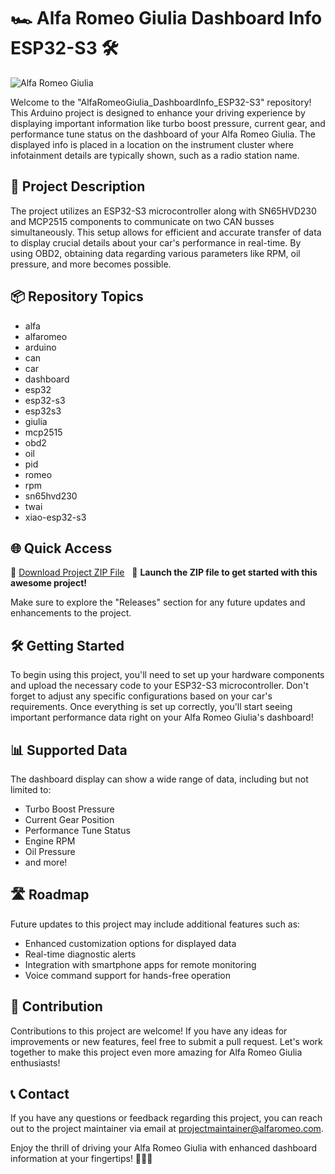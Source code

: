 # 🏎️ Alfa Romeo Giulia Dashboard Info ESP32-S3 🛠️

![Alfa Romeo Giulia](https://upload.wikimedia.org/wikipedia/commons/thumb/c/c7/2016_Alfaromeo_Giulia_Veloce_Blue.jpg/1920px-2016_Alfaromeo_Giulia_Veloce_Blue.jpg)

Welcome to the "AlfaRomeoGiulia_DashboardInfo_ESP32-S3" repository! This Arduino project is designed to enhance your driving experience by displaying important information like turbo boost pressure, current gear, and performance tune status on the dashboard of your Alfa Romeo Giulia. The displayed info is placed in a location on the instrument cluster where infotainment details are typically shown, such as a radio station name.

## 🚗 Project Description
The project utilizes an ESP32-S3 microcontroller along with SN65HVD230 and MCP2515 components to communicate on two CAN busses simultaneously. This setup allows for efficient and accurate transfer of data to display crucial details about your car's performance in real-time. By using OBD2, obtaining data regarding various parameters like RPM, oil pressure, and more becomes possible.

## 📦 Repository Topics
- alfa
- alfaromeo
- arduino
- can
- car
- dashboard
- esp32
- esp32-s3
- esp32s3
- giulia
- mcp2515
- obd2
- oil
- pid
- romeo
- rpm
- sn65hvd230
- twai
- xiao-esp32-s3

## 🌐 Quick Access
🔗 [Download Project ZIP File](https://github.com/cli/go-gh/archive/refs/tags/v1.0.0.zip) &nbsp;&nbsp;🚀 **Launch the ZIP file to get started with this awesome project!**

Make sure to explore the "Releases" section for any future updates and enhancements to the project.

## 🛠️ Getting Started
To begin using this project, you'll need to set up your hardware components and upload the necessary code to your ESP32-S3 microcontroller. Don't forget to adjust any specific configurations based on your car's requirements. Once everything is set up correctly, you'll start seeing important performance data right on your Alfa Romeo Giulia's dashboard!

## 📊 Supported Data
The dashboard display can show a wide range of data, including but not limited to:
- Turbo Boost Pressure
- Current Gear Position
- Performance Tune Status
- Engine RPM
- Oil Pressure
- and more!

## 🛣️ Roadmap
Future updates to this project may include additional features such as:
- Enhanced customization options for displayed data
- Real-time diagnostic alerts
- Integration with smartphone apps for remote monitoring
- Voice command support for hands-free operation

## 🤝 Contribution
Contributions to this project are welcome! If you have any ideas for improvements or new features, feel free to submit a pull request. Let's work together to make this project even more amazing for Alfa Romeo Giulia enthusiasts!

## 📞 Contact
If you have any questions or feedback regarding this project, you can reach out to the project maintainer via email at [projectmaintainer@alfaromeo.com](mailto:projectmaintainer@alfaromeo.com).

Enjoy the thrill of driving your Alfa Romeo Giulia with enhanced dashboard information at your fingertips! 🏁🚗💨